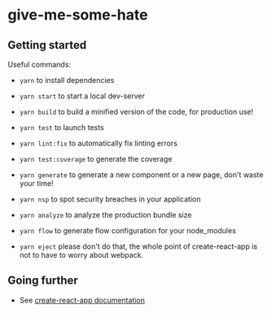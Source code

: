 # give-me-some-hate

## Getting started

Useful commands:

* `yarn` to install dependencies

* `yarn start` to start a local dev-server

* `yarn build` to build a minified version of the code, for production use!

* `yarn test` to launch tests

* `yarn lint:fix` to automatically fix linting errors

* `yarn test:coverage` to generate the coverage

* `yarn generate` to generate a new component or a new page, don't waste your time!

* `yarn nsp` to spot security breaches in your application

* `yarn analyze` to analyze the production bundle size

* `yarn flow` to generate flow configuration for your node_modules

* `yarn eject` please don't do that, the whole point of create-react-app is not to have to worry about webpack.

## Going further

* See [create-react-app documentation](https://github.com/facebookincubator/create-react-app)
